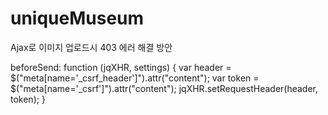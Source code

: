 # uniqueMuseum

Ajax로 이미지 업로드시 403 에러 해결 방안
<meta name="_csrf" th:content="${_csrf.token}">
<meta name="_csrf_header" th:content="${_csrf.headerName}">

beforeSend: function (jqXHR, settings) {
var header = $("meta[name='_csrf_header']").attr("content");
var token = $("meta[name='_csrf']").attr("content");
jqXHR.setRequestHeader(header, token);
}